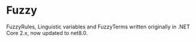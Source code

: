 # Fuzzy
FuzzyRules, Linguistic variables and FuzzyTerms written originally in .NET Core 2.x, now updated to net8.0.
